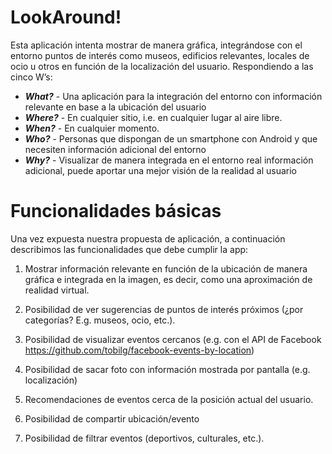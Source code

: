 # LookAround!
Esta aplicación intenta mostrar de manera gráfica, integrándose con el entorno puntos de interés como museos, edificios relevantes, locales de ocio u otros en función de la localización del usuario.
Respondiendo a las cinco W’s:
  * **_What?_** - Una aplicación para la integración del entorno con información relevante en base a la ubicación del usuario
  * **_Where?_** - En cualquier sitio, i.e. en cualquier lugar al aire libre.
  * **_When?_** - En cualquier momento.
  * **_Who?_** - Personas que dispongan de un smartphone con Android y que necesiten información adicional del entorno
  * **_Why?_** - Visualizar de manera integrada en el entorno real información adicional, puede aportar una mejor visión de la realidad al usuario

# Funcionalidades básicas
Una vez expuesta nuestra propuesta de aplicación, a continuación describimos las funcionalidades que debe cumplir la app:

1. Mostrar información relevante en función de la ubicación de manera gráfica e integrada en la imagen, es decir, como una aproximación de realidad virtual.

2. Posibilidad de ver sugerencias de puntos de interés próximos (¿por categorías? E.g. museos, ocio, etc.).

3. Posibilidad de visualizar eventos cercanos (e.g. con el API de Facebook https://github.com/tobilg/facebook-events-by-location)

4. Posibilidad de sacar foto con información mostrada por pantalla (e.g. localización)

5. Recomendaciones de eventos cerca de la posición actual del usuario.

6. Posibilidad de compartir ubicación/evento

7. Posibilidad de filtrar eventos (deportivos, culturales, etc.).

